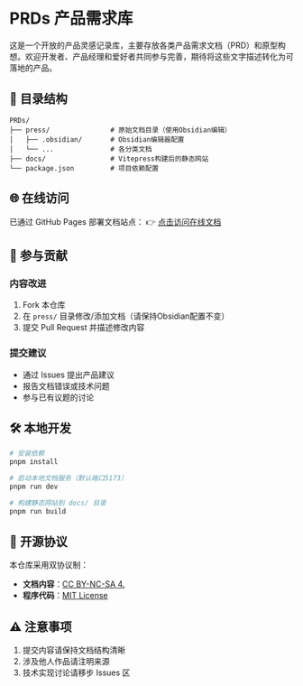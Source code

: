 
# PRDs 产品需求库

这是一个开放的产品灵感记录库，主要存放各类产品需求文档（PRD）和原型构想。欢迎开发者、产品经理和爱好者共同参与完善，期待将这些文字描述转化为可落地的产品。

## 📂 目录结构

```
PRDs/
├── press/               # 原始文档目录（使用Obsidian编辑）
│   ├── .obsidian/       # Obsidian编辑器配置
│   └── ...              # 各分类文档
├── docs/                # Vitepress构建后的静态网站
└── package.json         # 项目依赖配置
```

## 🌐 在线访问

已通过 GitHub Pages 部署文档站点：
👉 [点击访问在线文档](https://lufbduk.github.io/PRDs)

## 🤝 参与贡献

### 内容改进
1. Fork 本仓库
2. 在 `press/` 目录修改/添加文档（请保持Obsidian配置不变）
3. 提交 Pull Request 并描述修改内容

### 提交建议
- 通过 Issues 提出产品建议
- 报告文档错误或技术问题
- 参与已有议题的讨论

## 🛠️ 本地开发

```bash
# 安装依赖
pnpm install

# 启动本地文档服务（默认端口5173）
pnpm run dev

# 构建静态网站到 docs/ 目录
pnpm run build
```

## 📜 开源协议

本仓库采用双协议制：
- **文档内容**：[CC BY-NC-SA 4.](https://creativecommons.org/licenses/by-nc-sa/4.0/deed.zh)
- **程序代码**：[MIT License](LICENSE-CODE)

## ⚠️ 注意事项
1. 提交内容请保持文档结构清晰
2. 涉及他人作品请注明来源
3. 技术实现讨论请移步 Issues 区
